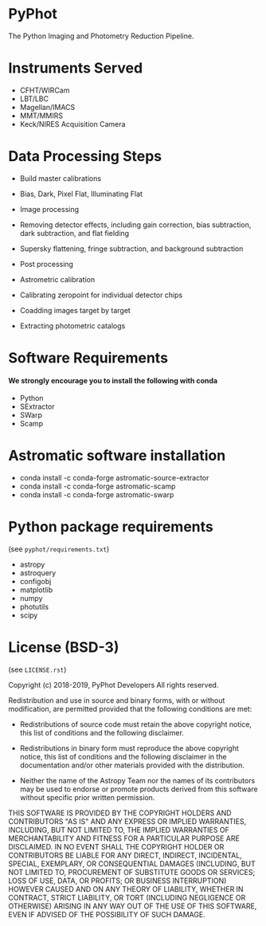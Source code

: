 # PyPhot

The Python Imaging and Photometry Reduction Pipeline.

# Instruments Served
* CFHT/WIRCam
* LBT/LBC
* Magellan/IMACS
* MMT/MMIRS
* Keck/NIRES Acquisition Camera

# Data Processing Steps
* Build master calibrations
  
 - Bias, Dark, Pixel Flat, Illuminating Flat

* Image processing
  
 - Removing detector effects, including gain correction, bias subtraction, dark subtraction, and flat fielding

 - Supersky flattening, fringe subtraction, and background subtraction
   
* Post processing

 - Astrometric calibration

 - Calibrating zeropoint for individual detector chips

 - Coadding images target by target

 - Extracting photometric catalogs 

# Software Requirements
#### We strongly encourage you to install the following with conda
* Python
* SExtractor
* SWarp
* Scamp

# Astromatic software installation
* conda install -c conda-forge astromatic-source-extractor
* conda install -c conda-forge astromatic-scamp
* conda install -c conda-forge astromatic-swarp

# Python package requirements
(see `pyphot/requirements.txt`)
* astropy
* astroquery
* configobj
* matplotlib
* numpy
* photutils
* scipy


# License (BSD-3)

(see `LICENSE.rst`)

Copyright (c) 2018-2019, PyPhot Developers All rights reserved.

Redistribution and use in source and binary forms, with or without
modification, are permitted provided that the following conditions are
met:

 - Redistributions of source code must retain the above copyright
   notice, this list of conditions and the following disclaimer.

 - Redistributions in binary form must reproduce the above copyright
   notice, this list of conditions and the following disclaimer in the
   documentation and/or other materials provided with the distribution.

 - Neither the name of the Astropy Team nor the names of its
   contributors may be used to endorse or promote products derived from
   this software without specific prior written permission.

THIS SOFTWARE IS PROVIDED BY THE COPYRIGHT HOLDERS AND CONTRIBUTORS "AS
IS" AND ANY EXPRESS OR IMPLIED WARRANTIES, INCLUDING, BUT NOT LIMITED
TO, THE IMPLIED WARRANTIES OF MERCHANTABILITY AND FITNESS FOR A
PARTICULAR PURPOSE ARE DISCLAIMED. IN NO EVENT SHALL THE COPYRIGHT
HOLDER OR CONTRIBUTORS BE LIABLE FOR ANY DIRECT, INDIRECT, INCIDENTAL,
SPECIAL, EXEMPLARY, OR CONSEQUENTIAL DAMAGES (INCLUDING, BUT NOT LIMITED
TO, PROCUREMENT OF SUBSTITUTE GOODS OR SERVICES; LOSS OF USE, DATA, OR
PROFITS; OR BUSINESS INTERRUPTION) HOWEVER CAUSED AND ON ANY THEORY OF
LIABILITY, WHETHER IN CONTRACT, STRICT LIABILITY, OR TORT (INCLUDING
NEGLIGENCE OR OTHERWISE) ARISING IN ANY WAY OUT OF THE USE OF THIS
SOFTWARE, EVEN IF ADVISED OF THE POSSIBILITY OF SUCH DAMAGE.



